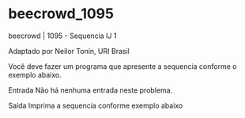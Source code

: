 # beecrowd_1095

beecrowd | 1095 - Sequencia IJ 1

Adaptado por Neilor Tonin, URI  Brasil

Você deve fazer um programa que apresente a sequencia conforme o exemplo abaixo.

Entrada
Não há nenhuma entrada neste problema.

Saída
Imprima a sequencia conforme exemplo abaixo